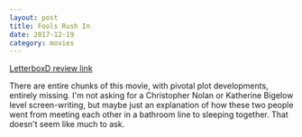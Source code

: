 ```yaml
---
layout: post
title: Fools Rush In
date: 2017-12-19
category: movies
---
```

 
[LetterboxD review link](https://letterboxd.com/samarthbhaskar/film/fools-rush-in/)

There are entire chunks of this movie, with pivotal plot developments, entirely missing. I'm not asking for a Christopher Nolan or Katherine Bigelow level screen-writing, but maybe just an explanation of how these two people went from meeting each other in a bathroom line to sleeping together. That doesn't seem like much to ask.